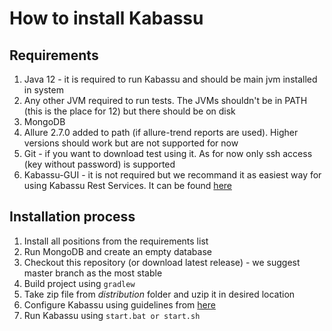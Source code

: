 # How to install Kabassu

## Requirements

1. Java 12 - it is required to run Kabassu and should be main jvm installed in system
2. Any other JVM required to run tests. The JVMs shouldn't be in PATH (this is the place for 12) but there should be on disk
3. MongoDB
4. Allure 2.7.0 added to path (if allure-trend reports are used). Higher versions should work but are not supported for now
5. Git - if you want to download test using it. As for now only ssh access (key without password) is supported
6. Kabassu-GUI - it is not required but we recommand it as easiest way for using Kabassu Rest Services. It can be found [here](https://github.com/Kabassu/kabassu-gui) 

## Installation process

1. Install all positions from the requirements list
2. Run MongoDB and create an empty database
3. Checkout this repository (or download latest release) - we suggest master branch as the most stable
4. Build project using ```gradlew```
5. Take zip file from _distribution_ folder and uzip it in desired location
6. Configure Kabassu using guidelines from [here](configuration/configuration.md)
7. Run Kabassu using ```start.bat or start.sh```
